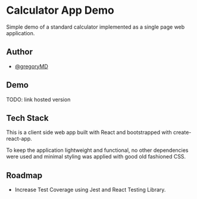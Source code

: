 # Calculator App Demo

Simple demo of a standard calculator implemented as a single page web application.

## Author

- [@gregoryMD](https://www.github.com/gregoryMD)

## Demo

TODO: link hosted version

## Tech Stack

This is a client side web app built with React and bootstrapped with create-react-app.

To keep the application lightweight and functional, no other dependencies were used and minimal styling was applied with good old fashioned CSS.

## Roadmap

- Increase Test Coverage using Jest and React Testing Library.
